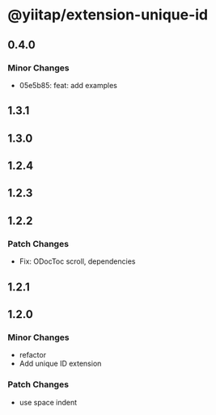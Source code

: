 # @yiitap/extension-unique-id

## 0.4.0

### Minor Changes

- 05e5b85: feat: add examples

## 1.3.1

## 1.3.0

## 1.2.4

## 1.2.3

## 1.2.2

### Patch Changes

- Fix: ODocToc scroll, dependencies

## 1.2.1

## 1.2.0

### Minor Changes

- refactor
- Add unique ID extension

### Patch Changes

- use space indent

